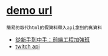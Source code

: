 # [demo url](https://nicehorse06.github.io/software-job-note/frontend/demo/twitch-api-simple-demo/)

`簡易的取代html的假資料帶入api拿到的真資料`

* [從新手到中手：前端工程加強班](https://github.com/aszx87410/frontend-intermediate-course)
* [twitch api](https://dev.twitch.tv/docs/v5/reference/streams/)